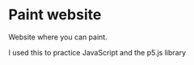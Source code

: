 # Paint website

Website where you can paint.

I used this to practice JavaScript and the p5.js library
